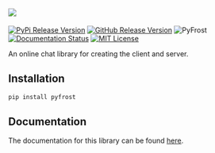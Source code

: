 # <img src="https://i.imgur.com/mbhyPMh.jpg">
[![PyPi Release Version](https://img.shields.io/pypi/v/pyfrost?color=blue)](https://pypi.org/project/pyfrost/)
[![GitHub Release Version](https://img.shields.io/github/v/release/Den4200/pyfrost?color=blue&include_prereleases&label=github)](https://github.com/Den4200/pyfrost/releases)
![PyFrost](https://img.shields.io/github/workflow/status/Den4200/pyfrost/PyFrost/master)
[![Documentation Status](https://readthedocs.org/projects/pyfrost/badge/?version=stable)](https://pyfrost.readthedocs.io/en/stable/?badge=stable)
[![MIT License](https://img.shields.io/github/license/Den4200/pyfrost)](LICENSE)

An online chat library for creating the client and server.


## Installation
```cmd
pip install pyfrost
```


## Documentation
The documentation for this library can be found [here](https://pyfrost.readthedocs.io/en/stable/).

